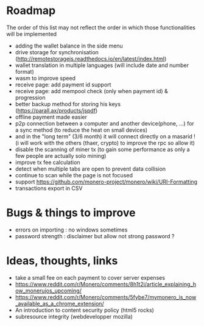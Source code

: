 # Roadmap 
The order of this list may not reflect the order in which those functionalities will be implemented  
  
- adding the wallet balance in the side menu
- drive storage for synchronisation (http://remotestoragejs.readthedocs.io/en/latest/index.html)
- wallet translation in multiple languages (will include date and number format)
- wasm to improve speed
- receive page: add payment id support
- receive page: add mempool check (only when payment id) & progression
- better backup method for storing his keys (https://parall.ax/products/jspdf)
- offline payment made easier
- p2p connection between a computer and another device(phone, ...) for a sync method (to reduce the heat on small devices)
- and in the "long term" (3/6 month) it will connect directly on a masarid ! (i will work with the others (thaer, crypto) to improve the rpc so allow it)
- disable the scanning of miner tx (to gain some performance as only a few people are actually solo mining)
- improve tx fee calculation
- detect when multiple tabs are open to prevent data collision
- continue to scan while the page is not focused
- support https://github.com/monero-project/monero/wiki/URI-Formatting
- transactions export in CSV

# Bugs & things to improve
- errors on importing : no windows sometimes
- password strength : disclaimer but allow not strong password ?

# Ideas, thoughts, links
- take a small fee on each payment to cover server expenses
- https://www.reddit.com/r/Monero/comments/8h1t2i/article_explaining_how_monerujos_upcoming/
- https://www.reddit.com/r/Monero/comments/5fybe7/mymonero_is_now_available_as_a_chrome_extension/
- An introduction to content security policy (html5 rocks)
- subresource integrity (webdevelopper mozilla)